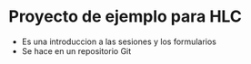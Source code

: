 # Proyecto de ejemplo para HLC

- Es una introduccion a las sesiones y los formularios
- Se hace en un repositorio Git
